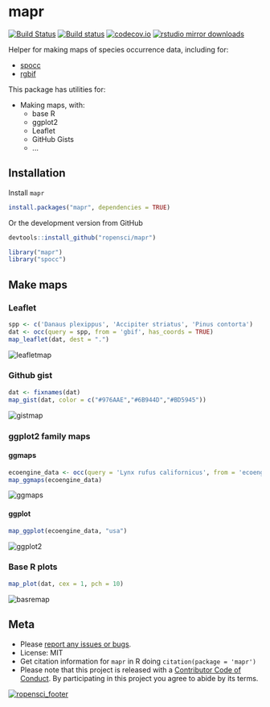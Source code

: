 mapr
====



[![Build Status](https://api.travis-ci.org/ropensci/mapr.png)](https://travis-ci.org/ropensci/mapr)
[![Build status](https://ci.appveyor.com/api/projects/status/3tyojycmeqmj2pcw?svg=true)](https://ci.appveyor.com/project/sckott/mapr)
[![codecov.io](https://codecov.io/github/ropensci/mapr/coverage.svg?branch=master)](https://codecov.io/github/ropensci/mapr?branch=master)
[![rstudio mirror downloads](http://cranlogs.r-pkg.org/badges/mapr?color=FAB657)](https://github.com/metacran/cranlogs.app)

Helper for making maps of species occurrence data, including for:

* [spocc](https://github.com/ropensci/spocc)
* [rgbif](https://github.com/ropensci/rgbif)

This package has utilities for:

* Making maps, with:
    * base R
    * ggplot2
    * Leaflet
    * GitHub Gists
    * ...

## Installation

Install `mapr`


```r
install.packages("mapr", dependencies = TRUE)
```

Or the development version from GitHub


```r
devtools::install_github("ropensci/mapr")
```


```r
library("mapr")
library("spocc")
```

## Make maps

### Leaflet


```r
spp <- c('Danaus plexippus', 'Accipiter striatus', 'Pinus contorta')
dat <- occ(query = spp, from = 'gbif', has_coords = TRUE)
map_leaflet(dat, dest = ".")
```

![leafletmap](http://f.cl.ly/items/3w2Y1E3Z0T2T2z40310K/Screen%20Shot%202014-02-09%20at%2010.38.10%20PM.png)

### Github gist


```r
dat <- fixnames(dat)
map_gist(dat, color = c("#976AAE","#6B944D","#BD5945"))
```

![gistmap](http://f.cl.ly/items/343l2G0A2J3T0n2t433W/Screen%20Shot%202014-02-09%20at%2010.40.57%20PM.png)

### ggplot2 family maps

#### ggmaps


```r
ecoengine_data <- occ(query = 'Lynx rufus californicus', from = 'ecoengine', limit = 100)
map_ggmaps(ecoengine_data)
```

![ggmaps](http://f.cl.ly/items/1L3r0b3k1W2o1Z3j2I3r/Screen%20Shot%202015-07-02%20at%202.55.59%20PM.png)

#### ggplot


```r
map_ggplot(ecoengine_data, "usa")
```

![ggplot2](http://f.cl.ly/items/1k2a012u1F1H1E13370U/Screen%20Shot%202015-07-02%20at%203.21.31%20PM.png)

### Base R plots


```r
map_plot(dat, cex = 1, pch = 10)
```

![basremap](http://f.cl.ly/items/2J3d1z1t0U3r410o2T3d/Screen%20Shot%202015-07-02%20at%202.57.04%20PM.png)

## Meta

* Please [report any issues or bugs](https://github.com/ropensci/mapr/issues).
* License: MIT
* Get citation information for `mapr` in R doing `citation(package = 'mapr')`
* Please note that this project is released with a [Contributor Code of Conduct](CONDUCT.md). By participating in this project you agree to abide by its terms.

[![ropensci_footer](http://ropensci.org/public_images/github_footer.png)](http://ropensci.org)
